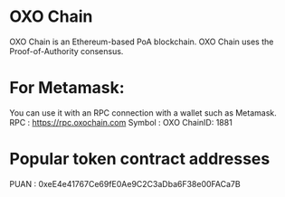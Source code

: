 # OXO Chain

OXO Chain is an Ethereum-based PoA blockchain. 
OXO Chain uses the Proof-of-Authority consensus.

# For Metamask:

You can use it with an RPC connection with a wallet such as Metamask. 
RPC    : https://rpc.oxochain.com
Symbol : OXO
ChainID: 1881

# Popular token contract addresses

PUAN : 0xeE4e41767Ce69fE0Ae9C2C3aDba6F38e00FACa7B
